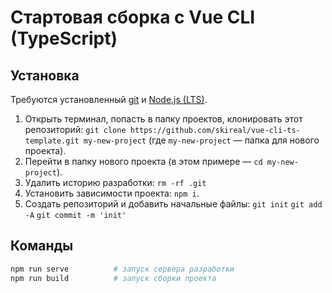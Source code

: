 # Стартовая сборка с Vue CLI (TypeScript)

## Установка

Требуются установленный [git](https://git-scm.com/) и [Node.js (LTS)](https://nodejs.org/en/).

1. Открыть терминал, попасть в папку проектов, клонировать этот репозиторий: `git clone https://github.com/skireal/vue-cli-ts-template.git my-new-project` (где `my-new-project` — папка для нового проекта).
2. Перейти в папку нового проекта (в этом примере — `cd my-new-project`).
3. Удалить историю разработки: `rm -rf .git`
4. Установить зависимости проекта: `npm i`.
5. Создать репозиторий и добавить начальные файлы:
   `git init`
   `git add -A`
   `git commit -m 'init'`

## Команды

```bash
npm run serve          # запуск сервера разработки
npm run build          # запуск сборки проекта

```
